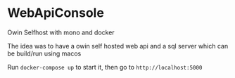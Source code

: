 # WebApiConsole
Owin Selfhost with mono and docker

The idea was to have a owin self hosted web api and a sql server which can be build/run using macos

Run `docker-compose up` to start it, then go to `http://localhost:5000`
